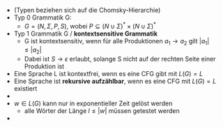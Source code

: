 - (Typen beziehen sich auf die Chomsky-Hierarchie)
- Typ 0 Grammatik G:
	- $G=\left(N,\Sigma,P,S\right)$, wobei $P\subseteq\left(N\cup\Sigma\right)^{\ast}\times\left(N\cup\Sigma\right)^{\ast}$
- Typ 1 Grammatik G / **kontextsensitive Grammatik**
	- G ist kontextsensitiv, wenn für alle Produktionen $a_1\rightarrow a_2$ gilt $\left|a_1\right|\leq\left|a_2\right|$
	- Dabei ist $S\rightarrow\epsilon$ erlaubt, solange S nicht auf der rechten Seite einer Produktion ist
- Eine Sprache L ist kontextfrei, wenn es eine CFG gibt mit $L\left(G\right)=L$
- Eine Sprache ist **rekursive aufzählbar**, wenn es eine CFG mit $L\left(G\right)=L$ existiert
-
- $w\in L\left(G\right)$ kann nur in exponentieller Zeit gelöst werden
	- alle Wörter der Länge $l\leq\left|w\right|$ müssen getestet werden
-